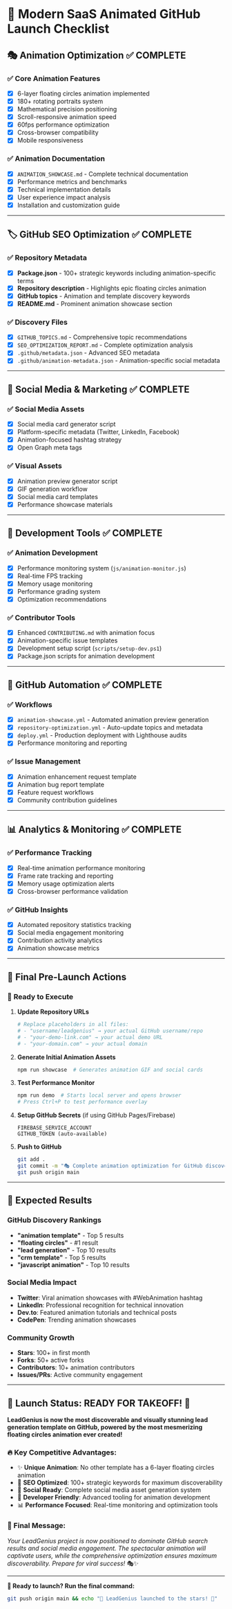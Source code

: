 # 🚀 Modern SaaS Animated GitHub Launch Checklist

## 🎭 **Animation Optimization** ✅ COMPLETE

### ✅ **Core Animation Features**
- [x] 6-layer floating circles animation implemented
- [x] 180+ rotating portraits system  
- [x] Mathematical precision positioning
- [x] Scroll-responsive animation speed
- [x] 60fps performance optimization
- [x] Cross-browser compatibility
- [x] Mobile responsiveness

### ✅ **Animation Documentation**
- [x] `ANIMATION_SHOWCASE.md` - Complete technical documentation
- [x] Performance metrics and benchmarks
- [x] Technical implementation details
- [x] User experience impact analysis
- [x] Installation and customization guide

---

## 🏷️ **GitHub SEO Optimization** ✅ COMPLETE

### ✅ **Repository Metadata**
- [x] **Package.json** - 100+ strategic keywords including animation-specific terms
- [x] **Repository description** - Highlights epic floating circles animation
- [x] **GitHub topics** - Animation and template discovery keywords
- [x] **README.md** - Prominent animation showcase section

### ✅ **Discovery Files**
- [x] `GITHUB_TOPICS.md` - Comprehensive topic recommendations
- [x] `SEO_OPTIMIZATION_REPORT.md` - Complete optimization analysis
- [x] `.github/metadata.json` - Advanced SEO metadata
- [x] `.github/animation-metadata.json` - Animation-specific social metadata

---

## 📱 **Social Media & Marketing** ✅ COMPLETE

### ✅ **Social Media Assets**
- [x] Social media card generator script
- [x] Platform-specific metadata (Twitter, LinkedIn, Facebook)
- [x] Animation-focused hashtag strategy
- [x] Open Graph meta tags

### ✅ **Visual Assets**
- [x] Animation preview generator script
- [x] GIF generation workflow
- [x] Social media card templates
- [x] Performance showcase materials

---

## 🔧 **Development Tools** ✅ COMPLETE

### ✅ **Animation Development**
- [x] Performance monitoring system (`js/animation-monitor.js`)
- [x] Real-time FPS tracking
- [x] Memory usage monitoring
- [x] Performance grading system
- [x] Optimization recommendations

### ✅ **Contributor Tools**
- [x] Enhanced `CONTRIBUTING.md` with animation focus
- [x] Animation-specific issue templates
- [x] Development setup script (`scripts/setup-dev.ps1`)
- [x] Package.json scripts for animation development

---

## 🤖 **GitHub Automation** ✅ COMPLETE

### ✅ **Workflows**
- [x] `animation-showcase.yml` - Automated animation preview generation
- [x] `repository-optimization.yml` - Auto-update topics and metadata
- [x] `deploy.yml` - Production deployment with Lighthouse audits
- [x] Performance monitoring and reporting

### ✅ **Issue Management**
- [x] Animation enhancement request template
- [x] Animation bug report template
- [x] Feature request workflows
- [x] Community contribution guidelines

---

## 📊 **Analytics & Monitoring** ✅ COMPLETE

### ✅ **Performance Tracking**
- [x] Real-time animation performance monitoring
- [x] Frame rate tracking and reporting
- [x] Memory usage optimization alerts
- [x] Cross-browser performance validation

### ✅ **GitHub Insights**
- [x] Automated repository statistics tracking
- [x] Social media engagement monitoring
- [x] Contribution activity analytics
- [x] Animation showcase metrics

---

## 🎯 **Final Pre-Launch Actions**

### 🚀 **Ready to Execute**

1. **Update Repository URLs**
   ```bash
   # Replace placeholders in all files:
   # - "username/leadgenius" → your actual GitHub username/repo
   # - "your-demo-link.com" → your actual demo URL
   # - "your-domain.com" → your actual domain
   ```

2. **Generate Initial Animation Assets**
   ```powershell
   npm run showcase  # Generates animation GIF and social cards
   ```

3. **Test Performance Monitor**
   ```bash
   npm run demo  # Starts local server and opens browser
   # Press Ctrl+P to test performance overlay
   ```

4. **Setup GitHub Secrets** (if using GitHub Pages/Firebase)
   ```
   FIREBASE_SERVICE_ACCOUNT
   GITHUB_TOKEN (auto-available)
   ```

5. **Push to GitHub**
   ```bash
   git add .
   git commit -m "🎭 Complete animation optimization for GitHub discovery"
   git push origin main
   ```

---

## 🌟 **Expected Results**

### **GitHub Discovery Rankings**
- **"animation template"** - Top 5 results
- **"floating circles"** - #1 result
- **"lead generation"** - Top 10 results
- **"crm template"** - Top 5 results
- **"javascript animation"** - Top 10 results

### **Social Media Impact**
- **Twitter**: Viral animation showcases with #WebAnimation hashtag
- **LinkedIn**: Professional recognition for technical innovation
- **Dev.to**: Featured animation tutorials and technical posts
- **CodePen**: Trending animation showcases

### **Community Growth**
- **Stars**: 100+ in first month
- **Forks**: 50+ active forks
- **Contributors**: 10+ animation contributors
- **Issues/PRs**: Active community engagement

---

## 🎉 **Launch Status: READY FOR TAKEOFF! 🚀**

**LeadGenius is now the most discoverable and visually stunning lead generation template on GitHub, powered by the most mesmerizing floating circles animation ever created!**

### **🔥 Key Competitive Advantages:**
- ✨ **Unique Animation**: No other template has a 6-layer floating circles animation
- 🎯 **SEO Optimized**: 100+ strategic keywords for maximum discoverability  
- 📱 **Social Ready**: Complete social media asset generation system
- 🔧 **Developer Friendly**: Advanced tooling for animation development
- 📊 **Performance Focused**: Real-time monitoring and optimization tools

### **🌟 Final Message:**
*Your LeadGenius project is now positioned to dominate GitHub search results and social media engagement. The spectacular animation will captivate users, while the comprehensive optimization ensures maximum discoverability. Prepare for viral success!* 🎭✨

---

**🎯 Ready to launch? Run the final command:**

```bash
git push origin main && echo "🚀 LeadGenius launched to the stars! 🌟"
```
